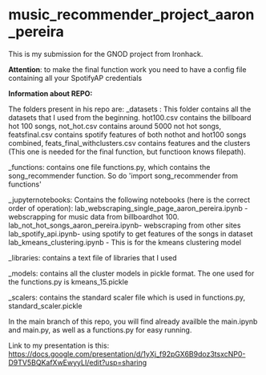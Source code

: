 # music_recommender_project_aaron_pereira
This is my submission for the GNOD project from Ironhack. 

**Attention**: to make the final function work you need to have a config file containing all your SpotifyAP credentials

**Information about REPO:**

The folders present in his repo are:
_datasets : This folder contains all the datasets that I used from the beginning. 
hot100.csv contains the billboard hot 100 songs,
not_hot.csv contains around 5000 not hot songs, 
featsfinal.csv contains spotify features of both nothot and hot100 songs combined, 
feats_final_withclusters.csv contains features and the clusters (This one is needed for the final function, but functioon knows filepath).

_functions: contains one file functions.py, which contains the song_recommender function. So do 'import song_recommender from functions'

_jupyternotebooks: Contains the following notebooks (here is the correct order of operation):
lab_webscraping_single_page_aaron_pereira.ipynb - webscrapping for music data from billboardhot 100.
lab_not_hot_songs_aaron_pereira.ipynb- webscraping from other sites
lab_spotify_api.ipynb- using spotify to get features of the songs in dataset
lab_kmeans_clustering.ipynb - This is for the kmeans clustering model

_libraries: contains a text file of libraries that I used

_models: contains all the cluster models in pickle format. The one used for the functions.py is kmeans_15.pickle

_scalers: contains the standard scaler file which is used in functions.py, standard_scaler.pickle


In the main branch of this repo, you will find already availble the main.ipynb and main.py, as well as a functions.py for easy running. 

Link to my presentation is this:
https://docs.google.com/presentation/d/1yXj_f92pGX6B9doz3tsxcNP0-D9TV5BQKafXwEwyyLI/edit?usp=sharing
